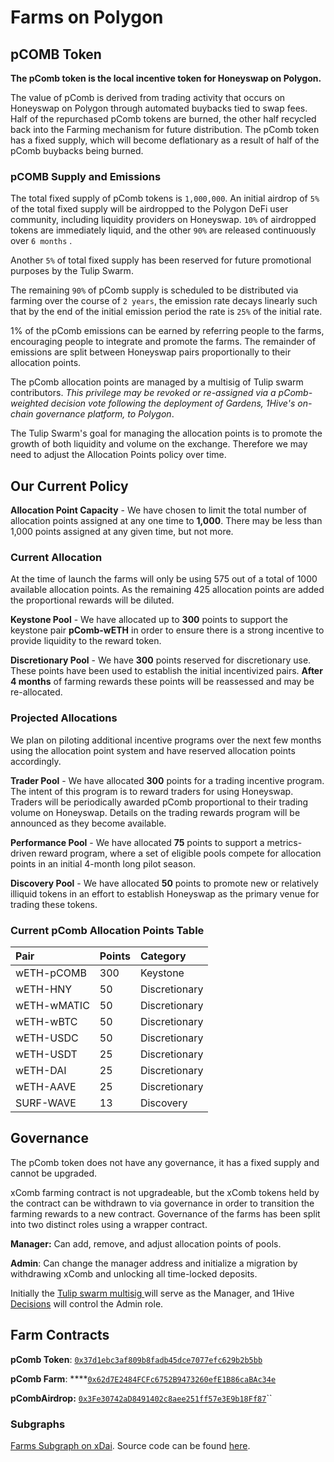 # Farms on Polygon

## pCOMB Token

**The pComb token is the local incentive token for Honeyswap on Polygon.**

The value of pComb is derived from trading activity that occurs on Honeyswap on Polygon through automated buybacks tied to swap fees. Half of the repurchased pComb tokens are burned, the other half recycled back into the Farming mechanism for future distribution. The pComb token has a fixed supply, which will become deflationary as a result of half of the pComb buybacks being burned.

### pCOMB Supply and Emissions

The total fixed supply of pComb tokens is `1,000,000`. An initial airdrop of `5%` of the total fixed supply will be airdropped to the Polygon DeFi user community, including liquidity providers on Honeyswap. `10%` of airdropped tokens are immediately liquid, and the other `90%` are released continuously over `6 months` .

Another `5%` of total fixed supply has been reserved for future promotional purposes by the Tulip Swarm.

The remaining `90%` of pComb supply is scheduled to be distributed via farming over the course of `2 years`, the emission rate decays linearly such that by the end of the initial emission period the rate is `25%` of the initial rate.

1% of the pComb emissions can be earned by referring people to the farms, encouraging people to integrate and promote the farms. The remainder of emissions are split between Honeyswap pairs proportionally to their allocation points.

The pComb allocation points are managed by a multisig of Tulip swarm contributors. _This privilege may be revoked or re-assigned via a pComb-weighted decision vote following the deployment of Gardens, 1Hive's on-chain governance platform, to Polygon_.

The Tulip Swarm's goal for managing the allocation points is to promote the growth of both liquidity and volume on the exchange. Therefore we may need to adjust the Allocation Points policy over time.

## Our Current Policy

**Allocation Point Capacity** - We have chosen to limit the total number of allocation points assigned at any one time to **1,000**. There may be less than 1,000 points assigned at any given time, but not more.

### Current Allocation

At the time of launch the farms will only be using 575 out of a total of 1000 available allocation points. As the remaining 425 allocation points are added the proportional rewards will be diluted.

**Keystone Pool** - We have allocated up to **300** points to support the keystone pair **pComb-wETH** in order to ensure there is a strong incentive to provide liquidity to the reward token.

**Discretionary Pool** - We have **300** points reserved for discretionary use. These points have been used to establish the initial incentivized pairs. **After 4 months** of farming rewards these points will be reassessed and may be re-allocated.

### Projected Allocations

We plan on piloting additional incentive programs over the next few months using the allocation point system and have reserved allocation points accordingly.

**Trader Pool** - We have allocated **300** points for a trading incentive program. The intent of this program is to reward traders for using Honeyswap. Traders will be periodically awarded pComb proportional to their trading volume on Honeyswap. Details on the trading rewards program will be announced as they become available.

**Performance Pool** - We have allocated **75** points to support a metrics-driven reward program, where a set of eligible pools compete for allocation points in an initial 4-month long pilot season.

**Discovery Pool** - We have allocated **50** points to promote new or relatively illiquid tokens in an effort to establish Honeyswap as the primary venue for trading these tokens.

### Current pComb Allocation Points Table

| Pair | Points | Category |
| :--- | :--- | :--- |
| wETH-pCOMB | 300 | Keystone |
| wETH-HNY | 50 | Discretionary |
| wETH-wMATIC | 50 | Discretionary |
| wETH-wBTC | 50 | Discretionary |
| wETH-USDC | 50 | Discretionary |
| wETH-USDT | 25 | Discretionary |
| wETH-DAI | 25 | Discretionary |
| wETH-AAVE | 25 | Discretionary |
| SURF-WAVE | 13 | Discovery |

## Governance

The pComb token does not have any governance, it has a fixed supply and cannot be upgraded.

xComb farming contract is not upgradeable, but the xComb tokens held by the contract can be withdrawn to via governance in order to transition the farming rewards to a new contract. Governance of the farms has been split into two distinct roles using a wrapper contract.

**Manager:** Can add, remove, and adjust allocation points of pools.

**Admin**: Can change the manager address and initialize a migration by withdrawing xComb and unlocking all time-locked deposits.

Initially the [Tulip swarm multisig ](https://polygon.gnosis-safe.io/app/#/safes/0x8FD5d923530fb4276a85B262287665c3bcD560a6/balances)will serve as the Manager, and 1Hive [Decisions](../honey/decisions.md) will control the Admin role.

## Farm Contracts

**pComb Token**: [`0x37d1ebc3af809b8fadb45dce7077efc629b2b5bb`](https://polygonscan.com/token/0x37d1ebc3af809b8fadb45dce7077efc629b2b5bb)

**pComb Farm**: ****[`0x62d7E2484FCFc6752B9473260efE1B86caBAc34e`](https://polygonscan.com/address/0x62d7E2484FCFc6752B9473260efE1B86caBAc34e#code)

**pCombAirdrop:** [`0x3Fe30742aD8491402c8aee251ff57e3E9b18Ff87`](https://polygonscan.com/address/0x3fe30742ad8491402c8aee251ff57e3e9b18ff87#code)\`\`

### Subgraphs

[Farms Subgraph on xDai](https://api.thegraph.com/subgraphs/name/1hive/honeyfarm-xdai). Source code can be found [here](https://github.com/1Hive/honeyfarm-subgraph).

